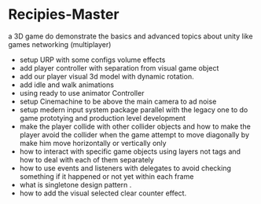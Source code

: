 # Recipies-Master
a 3D game do demonstrate the basics and advanced topics about unity like games networking (multiplayer)

- setup URP with some configs volume effects
- add player controller with separation from visual game object 
- add our player visual 3d model with dynamic rotation.
- add idle and walk animations
- using ready to use animator Controller
- setup Cinemachine to be above the main camera to ad noise
- setup medern input system package parallel with the legacy one to do game prototying and production level development
- make the player collide with other collider objects and how to make the player avoid the collider when the game attempt to move diagonally by make him move horizontally or vertically only
- how to interact with specific game objects using layers not tags and how to deal with each of them separately
- how to use events and listeners with delegates to avoid checking something if it happened or not yet within each frame 
- what is singletone design pattern .
- how to add the visual selected clear counter effect.
